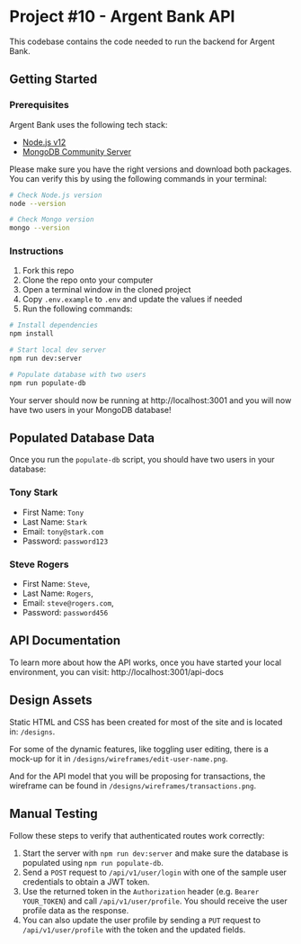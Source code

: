 # Project #10 - Argent Bank API

This codebase contains the code needed to run the backend for Argent Bank.

## Getting Started

### Prerequisites

Argent Bank uses the following tech stack:

- [Node.js v12](https://nodejs.org/en/)
- [MongoDB Community Server](https://www.mongodb.com/try/download/community)

Please make sure you have the right versions and download both packages. You can verify this by using the following commands in your terminal:

```bash
# Check Node.js version
node --version

# Check Mongo version
mongo --version
```

### Instructions

1. Fork this repo
1. Clone the repo onto your computer
1. Open a terminal window in the cloned project
1. Copy `.env.example` to `.env` and update the values if needed
1. Run the following commands:

```bash
# Install dependencies
npm install

# Start local dev server
npm run dev:server

# Populate database with two users
npm run populate-db
```

Your server should now be running at http://localhost:3001 and you will now have two users in your MongoDB database!

## Populated Database Data

Once you run the `populate-db` script, you should have two users in your database:

### Tony Stark

- First Name: `Tony`
- Last Name: `Stark`
- Email: `tony@stark.com`
- Password: `password123`

### Steve Rogers

- First Name: `Steve`,
- Last Name: `Rogers`,
- Email: `steve@rogers.com`,
- Password: `password456`

## API Documentation

To learn more about how the API works, once you have started your local environment, you can visit: http://localhost:3001/api-docs

## Design Assets

Static HTML and CSS has been created for most of the site and is located in: `/designs`.

For some of the dynamic features, like toggling user editing, there is a mock-up for it in `/designs/wireframes/edit-user-name.png`.

And for the API model that you will be proposing for transactions, the wireframe can be found in `/designs/wireframes/transactions.png`.

## Manual Testing

Follow these steps to verify that authenticated routes work correctly:

1. Start the server with `npm run dev:server` and make sure the database is populated using `npm run populate-db`.
2. Send a `POST` request to `/api/v1/user/login` with one of the sample user credentials to obtain a JWT token.
3. Use the returned token in the `Authorization` header (e.g. `Bearer YOUR_TOKEN`) and call `/api/v1/user/profile`.
   You should receive the user profile data as the response.
4. You can also update the user profile by sending a `PUT` request to `/api/v1/user/profile` with the token and the updated fields.
